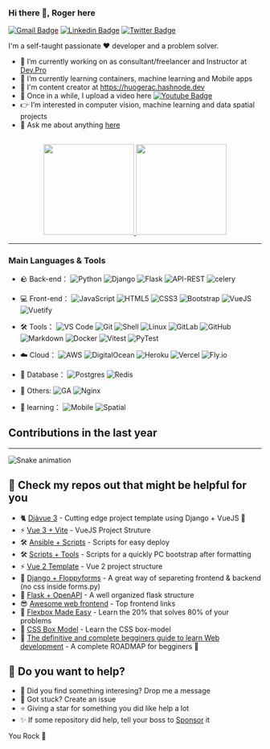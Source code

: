 ### Hi there 👋, Roger here

[![Gmail Badge](https://img.shields.io/badge/-huogerac@gmail.com-c14438?style=flat&logo=Gmail&logoColor=white)](mailto:huogerac@gmail.com "Connect via Email")
[![Linkedin Badge](https://img.shields.io/badge/-Roger%20Camargo-0072b1?style=flat&logo=Linkedin&logoColor=white)](https://www.linkedin.com/in/rogercamargo/ "Connect on LinkedIn")
[![Twitter Badge](https://img.shields.io/badge/-@huogerac-00acee?style=flat&logo=Twitter&logoColor=white)](https://twitter.com/intent/follow?screen_name=huogerac "Follow on Twitter")

I'm a self-taught passionate ❤️ developer and a problem solver.

- 🔭 I’m currently working on as consultant/freelancer and Instructor at [Dev.Pro](https://pythonpro.com.br/)
- 🌱 I’m currently learning containers, machine learning and Mobile apps
- 📝 I'm content creator at https://huogerac.hashnode.dev
- 🎥 Once in a while, I upload a video here [![Youtube Badge](https://img.shields.io/badge/-Youtube-FF0000?style=flat-circle&labelColor=FF0000&logo=youtube&logoColor=white)](https://www.youtube.com/channel/UCCT3NMj4ymnJ0n1UHXq2Q8g)
- 👉 I’m interested in computer vision, machine learning and data spatial projects
- 💬 Ask me about anything [here](https://github.com/huogerac/huogerac/discussions)

##

<div align="center">
  <a href="https://github.com/huogerac">
    <img height="180em" src="https://github-readme-stats.vercel.app/api?username=huogerac&show_icons=true&theme=dracula&include_all_commits=true&count_private=true"/>
    <img height="180em" src="https://github-readme-stats.vercel.app/api/top-langs/?username=huogerac&hide=Jupyter%20Notebook,Java,CSS,Jinja,Shell,Makefile,Mako&langs_count=5&layout=compact&theme=dracula"/>
  </a>
</div>

---

### Main Languages & Tools

- 🪨 Back-end： 
 ![Python](https://img.shields.io/badge/-Python-yellow?style=flat-circle&logo=Python)
 ![Django](https://img.shields.io/badge/-Django-yellow?style=flat-circle&logo=Django)
 ![Flask](https://img.shields.io/badge/-Flask-yellow?style=flat-circle&logo=Flask)
 ![API-REST](https://img.shields.io/badge/API-REST-ff1709?style=flat-circle&logo=django&logoColor=white&color=ff1709&labelColor=gray)
 ![celery](https://img.shields.io/badge/celery-b0d761?style=flat-circle&logo=celery)
  
- 💻 Front-end： 
 ![JavaScript](https://img.shields.io/badge/-JavaScript-yellow?style=flat-circle&logo=javascript)
 ![HTML5](https://img.shields.io/badge/-HTML5-yellow?style=flat-circle&logo=html5) 
 ![CSS3](https://img.shields.io/badge/-CSS3-yellow?style=flat-circle&logo=css3)
 ![Bootstrap](https://img.shields.io/badge/Bootstrap-563D7C?style=flat-circle&logo=bootstrap&logoColor=white)
 ![VueJS](https://img.shields.io/badge/-VueJS-blue?style=flat-circle&logo=Vuetify)
 ![Vuetify](https://img.shields.io/badge/-Vuetify-blue?style=flat-circle&logo=Vuetify)

- 🛠️ Tools：
  ![VS Code](https://img.shields.io/badge/vscode-gray.svg?logo=visualstudiocode)
  ![Git](https://img.shields.io/badge/Git-yellow?style=flat-circle&logo=git)
  ![Shell](https://img.shields.io/badge/Shell-red?style=flat-circle&logo=shell)
  ![Linux](https://img.shields.io/badge/Linux-gray?style=flat-circle&logo=Linux)
  ![GitLab](https://img.shields.io/badge/GitLab-orange?style=flat-circle&logo=GitLab)
  ![GitHub](https://img.shields.io/badge/GitHub-black?style=flat-circle&logo=GitHub)
  ![Markdown](https://img.shields.io/badge/Markdown-black?style=flat-circle&logo=markdown)
  ![Docker](https://img.shields.io/badge/-Docker-blue?style=flat-circle&logo=Docker)
  ![Vitest](https://img.shields.io/badge/-Vitest-blue?style=flat-circle&logo=Vitest)
  ![PyTest](https://img.shields.io/badge/-PyTest-blue?style=flat-circle&logo=PyTest)

- ☁️ Cloud：
  ![AWS](https://img.shields.io/badge/-AWS-000?&logo=Amazon-AWS&logoColor=F90)
  ![DigitalOcean](https://img.shields.io/badge/DigitalOcean-blue?&logo=DigitalOcean&logoColor=F90)
  ![Heroku](https://img.shields.io/badge/Heroku-430098?style=flat-circle&logo=heroku&logoColor=white)
  ![Vercel](https://img.shields.io/badge/Vercel-green?style=flat-circle&logo=Vercel&logoColor=white)
  ![Fly.io](https://img.shields.io/badge/Fly.io-7c3aed?style=flat-circle&logo=Flyio&logoColor=white)
  
- 🎲 Database：
 ![Postgres](https://img.shields.io/badge/PostgreSQL-c5c5c5?style=flat-circle&logo=PostgreSQL)
 ![Redis](https://img.shields.io/badge/-Redis-green?style=flat-circle&logo=Redis)

- 🚀 Others:
  ![GA](https://img.shields.io/badge/GitHub_Actions-2088FF?style=flat-circle&logo=github-actions&logoColor=white)
  ![Nginx](https://img.shields.io/badge/nginx-%23009639.svg?style=flat-circle&logo=nginx&logoColor=white)

- 🌱 learning：
 ![Mobile](https://img.shields.io/badge/-mobile-green?style=flat-circle&logo=android)
 ![Spatial](https://img.shields.io/badge/-SpatialData-000?&logo=Kubernetes)

## Contributions in the last year

<hr/>

![Snake animation](https://github.com/huogerac/huogerac/blob/output/github-contribution-grid-snake.svg)

## 🎯 Check my repos out that might be helpful for you

- 🐈 [Djàvue 3](https://github.com/evolutio/djavue3) - Cutting edge project template using Django + VueJS 🚧
- ⚡ [Vue 3 + Vite](https://github.com/huogerac/template-vue3-vite-vuetify3) - VueJS Project Struture
- 🛠️ [Ansible + Scripts](https://github.com/huogerac/devops-tools) - Scripts for easy deploy
- 🛠️ [Scripts + Tools](https://github.com/huogerac/dev-tools) - Scripts for a quickly PC bootstrap after formatting
- ⚡ [Vue 2 Template](https://github.com/huogerac/crud-vuetify-structured-template) - Vue 2 project structure
- 🦄 [Django + Floppyforms](https://github.com/huogerac/cookiecutter-djangofloppyforms) - A great way of separeting frontend & backend (no css inside forms.py)
- 🧪 [Flask + OpenAPI](https://github.com/huogerac/cookiecutter-flask-openapi) - A well organized flask structure
- 😎 [Awesome web frontend](https://github.com/huogerac/awesome-web-frontend) - Top frontend links
- 🌱 [Flexbox Made Easy](https://github.com/huogerac/css-flexbox-explicado) - Learn the 20% that solves 80% of your problems
- 🌱 [CSS Box Model](https://github.com/huogerac/css-box-model-explicado) - Learn the CSS box-model
- 🌱 [The definitive and complete begginers guide to learn Web development](https://github.com/devpro-br/guia-definitivo-do-zero-a-primeira-vaga) - A complete ROADMAP for begginers 🚧

## 🤔 Do you want to help?

- 💬 Did you find something interesing? Drop me a message
- 🐞 Got stuck? Create an issue
- ⭐ Giving a star for something you did like help a lot
- ✨ If some repository did help, tell your boss to [Sponsor](https://github.com/sponsors/huogerac) it

You Rock 🤘
